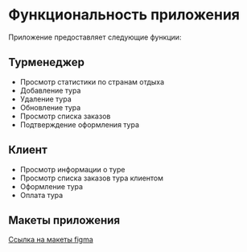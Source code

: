 # Функциональность приложения
Приложение предоставляет следующие функции:
## Турменеджер
- Просмотр статистики по странам отдыха
- Добавление тура
- Удаление тура
- Обновление тура
- Просмотр списка заказов
- Подтверждение оформления тура

## Клиент
- Просмотр информации о туре
- Просмотр списка заказов тура клиентом
- Оформление тура
- Оплата тура
## Макеты приложения
[Ссылка на макеты figma](https://www.figma.com/design/9nFWUfHt4u9EYMgYBNLrpf/Untitled?node-id=0-1&t=YqBEkcmEkk1k2cnI-1)